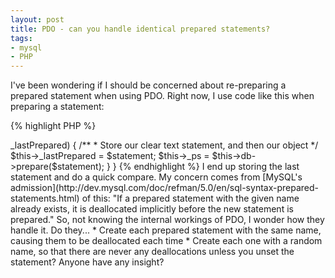 ```yaml
---
layout: post
title: PDO - can you handle identical prepared statements?
tags:
- mysql
- PHP
---
```


I've been wondering if I should be concerned about re-preparing a prepared statement when using PDO.  Right now, I use code like this when preparing a statement:

{% highlight PHP %}
<?php
public function prep($statement)
{
    if ($statement != $this->_lastPrepared) {
        /**
         * Store our clear text statement, and then our object
         */
        $this->_lastPrepared = $statement;
        $this->_ps = $this->db->prepare($statement);
    }
}
{% endhighlight %}
    

I end up storing the last statement and do a quick compare.  My concern comes from [MySQL's admission](http://dev.mysql.com/doc/refman/5.0/en/sql-syntax-prepared-statements.html) of this:
"If a prepared statement with the given name already exists, it is deallocated implicitly before the new statement is prepared."

So, not knowing the internal workings of PDO, I wonder how they handle it.  Do they...



	
  * Create each prepared statement with the same name, causing them to be deallocated each time

	
  * Create each one with a random name, so that there are never any deallocations unless you unset the statement?



Anyone have any insight?
